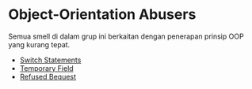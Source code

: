 # Object-Orientation Abusers

Semua smell di dalam grup ini berkaitan dengan penerapan prinsip OOP yang kurang tepat.

- [Switch Statements](switch_statements)
- [Temporary Field](temporary_field)
- [Refused Bequest](refused_bequest)